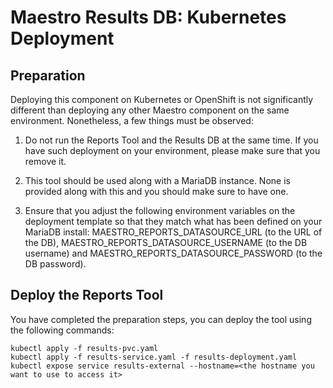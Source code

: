 Maestro Results DB: Kubernetes Deployment
============

Preparation
----

Deploying this component on Kubernetes or OpenShift is not significantly different than deploying any other Maestro 
component on the same environment. Nonetheless, a few things must be observed: 

1. Do not run the Reports Tool and the Results DB at the same time. If you have such deployment on your environment, 
please make sure that you remove it. 

2. This tool should be used along with a MariaDB instance. None is provided along with this and you should make sure 
to have one.

3. Ensure that you adjust the following environment variables on the deployment template so that they match what has 
been defined on your MariaDB install: MAESTRO_REPORTS_DATASOURCE_URL (to the URL of the DB), 
MAESTRO_REPORTS_DATASOURCE_USERNAME (to the DB username) and MAESTRO_REPORTS_DATASOURCE_PASSWORD (to the DB password). 


Deploy the Reports Tool
--- 

You have completed the preparation steps, you can deploy the tool using the following commands:

```
kubectl apply -f results-pvc.yaml
kubectl apply -f results-service.yaml -f results-deployment.yaml
kubectl expose service results-external --hostname=<the hostname you want to use to access it>
```



